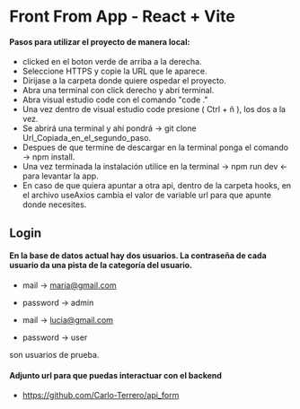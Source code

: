 # Front From App - React + Vite

#### Pasos para utilizar el proyecto de manera local:
- clicked en el boton verde de arriba a la derecha.
- Seleccione HTTPS y copie la URL que le aparece.
- Dirijase a la carpeta donde quiere ospedar el proyecto.
- Abra una terminal con click derecho y abri terminal.
- Abra visual estudio code con el comando "code ."
- Una vez dentro de visual estudio code presione ( Ctrl + ñ ), los dos a la vez.
- Se abrirá una terminal y ahí pondrá -> git clone Url_Copiada_en_el_segundo_paso.
- Despues de que termine de descargar en la terminal ponga el comando -> npm install.
- Una vez terminada la instalación utilice en la terminal -> npm run dev <- para levantar la app.
- En caso de que quiera apuntar a otra api, dentro de la carpeta hooks, en el archivo useAxios cambia el valor de variable url para que apunte donde necesites.

## Login

#### En la base de datos actual hay dos usuarios. La contraseña de cada usuario da una pista de la categoría del usuario.

- mail -> maria@gmail.com
- password -> admin

- mail -> lucia@gmail.com
- password -> user

son usuarios de prueba.

#### Adjunto url para que puedas interactuar con el backend

- https://github.com/Carlo-Terrero/api_form
